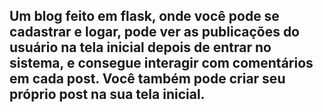 ## Um blog feito em flask, onde você pode se cadastrar e logar, pode ver as publicações do usuário na tela inicial depois de entrar no sistema, e consegue interagir com comentários em cada post. Você também pode criar seu próprio post na sua tela inicial.
